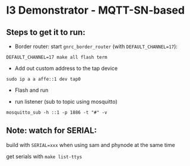 # I3 Demonstrator - MQTT-SN-based

## Steps to get it to run:

- Border router: start `gnrc_border_router` (with `DEFAULT_CHANNEL=17`):
```
DEFAULT_CHANNEL=17 make all flash term
```
- Add out custom address to the tap device
```
sudo ip a a affe::1 dev tap0
```
- Flash and run

- run listener (sub to topic using mosquitto)
```
mosquitto_sub -h ::1 -p 1886 -t "#" -v
```


## Note: watch for SERIAL:

build with `SERIAL=xxx` when using sam and phynode at the same time

get serials with `make list-ttys`
